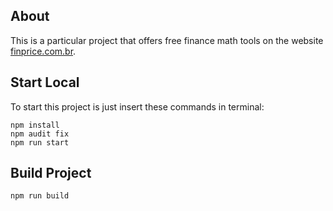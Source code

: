 ## About
This is a particular project that offers free finance math tools on the website [finprice.com.br](www.finprice.com.br).

## Start Local
<p>To start this project is just insert these commands in terminal:</p>

```npm install ``` </br>
```npm audit fix``` </br>
```npm run start``` </br>

## Build Project

```npm run build``` </br>